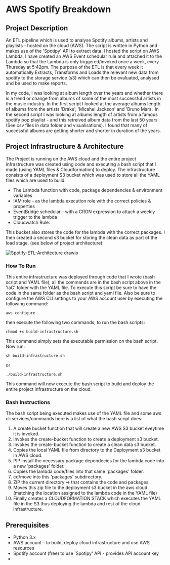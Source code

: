 # AWS Spotify Breakdown

## Project Description
An ETL pipeline which is used to analyse Spotify albums, artists and playlists - hosted on the cloud (AWS). The script is written in Python and makes use of the 'Spotipy' API to extract data. I hosted the script on AWS Lambda, I have created an AWS Event schedular rule and attached it to the Lambda so that the Lambda is only triggered/invoked once a week, every Thursday at 5:42pm. The purpose of the ETL is that every week it automatically Extracts, Transforms and Loads the relevant new data from spotify to the storage service (s3) which can then be evaluated, analysed and be used to make reports. 

In my code, I was looking at album length over the years and whether there is a trend or change from albums of some of the most successful artists in the music industry. In the first script I looked at the average albums length of albums from the artists 'Drake', 'Micahel Jackson' and 'Bruno Mars'. In the second script I was looking at albums length of artists from a famous spotify pop playlist - and this retreived album data from the last 50 years (See csv files in data folder and visualisations). I found that many of successful albums are getting shorter and shorter in duration of the years.

## Project Infrastructure & Architecture
The Project is running on the AWS cloud and the entire project infrastructure was created using code and executing a bash script that I made (using YAML files & Cloudformation) to deploy. The infrastructure consists of a deployment S3 bucket which was used to store all the YAML files which are used to build:
* The Lambda function with code, package dependencies & environment variables
* IAM role - as the lambda execution role with the correct policies & properties
* EventBridge schedular - with a CRON expression to attach a weekly trigger to the lambda
* Cloudwatch Rule.

This bucket also stores the code for the lambda with the correct packages. I then created a second s3 bucket for storing the clean data as part of the load stage. (see below of project architecture):

![Spotify-ETL-Architecture drawio](https://github.com/hassan848/AWS-spotify-breakdown/assets/72468804/78a72032-dcb9-4d52-9600-42027cab5abe)

### How To Run

This entire infrastructure was deployed through code that I wrote (bash script and YAML file), all the commands are in the bash script above in the 'IaC' folder with the YAML file. To execute this script be sure to have the code in the same folder as the bash script and yaml file. Also be sure to configure the AWS CLI settings to your AWS account user by executing the following command:

```
aws configure
```
then execute the following two commands, to run the bash scripts:

```
chmod +x build-infrastructure.sh
```
This command simply sets the executable permission on the bash script. Now run:
```
sh build-infrastructure.sh
```
or
```
./build-infrastructure.sh
```
This command will now execute the bash script to build and deploy the entire project infrastructure on the cloud.

### Bash Instructions
The bash script being executed makes use of the YAML file and some aws cli services/commands here is a list of what the bash script does:
1. A create bucket function that will create a new AWS S3 bucket eveytime it is invoked.
2. Invokes the create-bucket function to create a deployment s3 bucket.
3. Invokes the create-bucket function to create a clean data s3 bucket.
4. Copies the local YAML file from directory to the Deployment s3 bucket in AWS cloud.
5. PIP install the necessary package dependecies for the lambda code into a new 'packages' folder.
6. Copies the lambda code/files into that same 'packages' folder.
7. cd/move into this 'packages' subdirectory.
8. ZIP the current directory => that contains the code and packages.
9. Moves this zip file to the deployment s3 bucket in the aws cloud (matching the location assigned to the lambda code in the YAML file)
10. Finally creates a CLOUDFORMATION STACK which executes the YAML file in the S3 thus deploying the lambda and rest of the cloud infrastructure.

## Prerequisites
* Python 3.x
* AWS account - to build, deploy cloud infrastructure and use AWS resources
* Spotify account (free) to use 'Spotipy' API - provides API account key
* 
